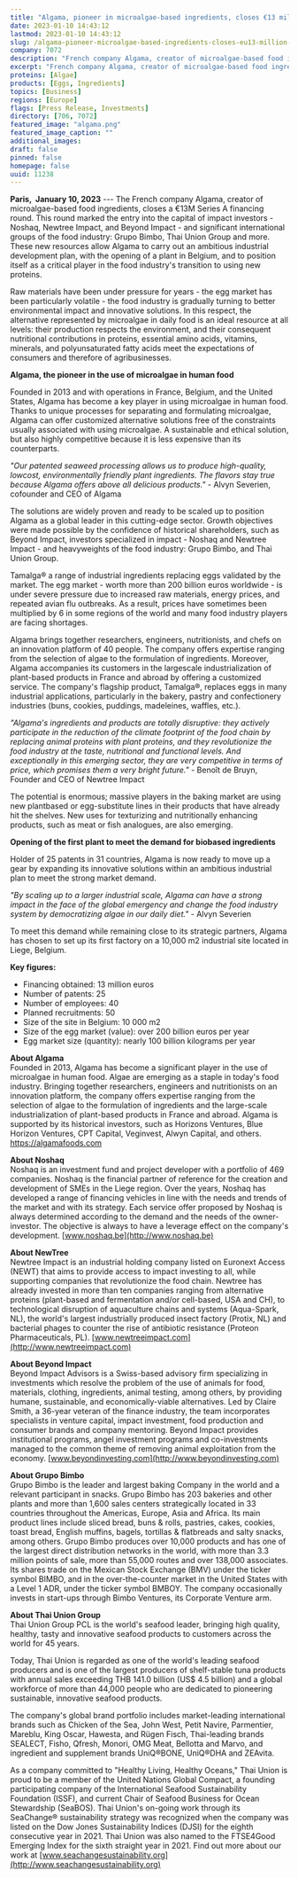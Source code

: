 ```yaml
---
title: "Algama, pioneer in microalgae-based ingredients, closes €13 million financing round to boost egg replacement"
date: 2023-01-10 14:43:12
lastmod: 2023-01-10 14:43:12
slug: /algama-pioneer-microalgae-based-ingredients-closes-eu13-million-financing-round-boost-egg
company: 7072
description: "French company Algama, creator of microalgae-based food ingredients, closes a €13M Series A financing round."
excerpt: "French company Algama, creator of microalgae-based food ingredients, closes a €13M Series A financing round."
proteins: [Algae]
products: [Eggs, Ingredients]
topics: [Business]
regions: [Europe]
flags: [Press Release, Investments]
directory: [706, 7072]
featured_image: "algama.png"
featured_image_caption: ""
additional_images:
draft: false
pinned: false
homepage: false
uuid: 11238
---
```

**Paris,  January 10, 2023** --- The French company Algama, creator of
microalgae-based food ingredients, closes a €13M Series A financing
round. This round marked the entry into the capital of impact
investors - Noshaq, Newtree Impact, and Beyond Impact - and significant
international groups of the food industry: Grupo Bimbo, Thai Union Group
and more. These new resources allow Algama to carry out an ambitious
industrial development plan, with the opening of a plant in Belgium, and
to position itself as a critical player in the food industry\'s
transition to using new proteins.

Raw materials have been under pressure for years - the egg market has
been particularly volatile - the food industry is gradually turning to
better environmental impact and innovative solutions. In this respect,
the alternative represented by microalgae in daily food is an ideal
resource at all levels: their production respects the environment, and
their consequent nutritional contributions in proteins, essential amino
acids, vitamins, minerals, and polyunsaturated fatty acids meet the
expectations of consumers and therefore of agribusinesses.

**Algama, the pioneer in the use of microalgae in human food**

Founded in 2013 and with operations in France, Belgium, and the United
States, Algama has become a key player in using microalgae in human
food. Thanks to unique processes for separating and formulating
microalgae, Algama can offer customized alternative solutions free of
the constraints usually associated with using microalgae. A sustainable
and ethical solution, but also highly competitive because it is less
expensive than its counterparts.

*\"Our patented seaweed processing allows us to produce high-quality,
lowcost, environmentally friendly plant ingredients. The flavors stay
true because Algama offers above all delicious products.\"* - Alvyn
Severien, cofounder and CEO of Algama

The solutions are widely proven and ready to be scaled up to position
Algama as a global leader in this cutting-edge sector. Growth objectives
were made possible by the confidence of historical shareholders, such as
Beyond Impact, investors specialized in impact - Noshaq and Newtree
Impact - and heavyweights of the food industry: Grupo Bimbo, and Thai
Union Group.

Tamalga® a range of industrial ingredients replacing eggs validated by
the market. The egg market - worth more than 200 billion euros
worldwide - is under severe pressure due to increased raw materials,
energy prices, and repeated avian flu outbreaks. As a result, prices
have sometimes been multiplied by 6 in some regions of the world and
many food industry players are facing shortages.

Algama brings together researchers, engineers, nutritionists, and chefs
on an innovation platform of 40 people. The company offers expertise
ranging from the selection of algae to the formulation of ingredients.
Moreover, Algama accompanies its customers in the largescale
industrialization of plant-based products in France and abroad by
offering a customized service. The company\'s flagship product,
Tamalga®, replaces eggs in many industrial applications, particularly in
the bakery, pastry and confectionery industries (buns, cookies,
puddings, madeleines, waffles, etc.).

*\"Algama\'s ingredients and products are totally disruptive: they
actively participate in the reduction of the climate footprint of the
food chain by replacing animal proteins with plant proteins, and they
revolutionize the food industry at the taste, nutritional and functional
levels. And exceptionally in this emerging sector, they are very
competitive in terms of price, which promises them a very bright
future.\"* - Benoît de Bruyn, Founder and CEO of Newtree Impact

The potential is enormous; massive players in the baking market are
using new plantbased or egg-substitute lines in their products that have
already hit the shelves. New uses for texturizing and nutritionally
enhancing products, such as meat or fish analogues, are also emerging.

**Opening of the first plant to meet the demand for biobased
ingredients**

Holder of 25 patents in 31 countries, Algama is now ready to move up a
gear by expanding its innovative solutions within an ambitious
industrial plan to meet the strong market demand.

*\"By scaling up to a larger industrial scale, Algama can have a strong
impact in the face of the global emergency and change the food industry
system by democratizing algae in our daily diet.\"* - Alvyn Severien

To meet this demand while remaining close to its strategic partners,
Algama has chosen to set up its first factory on a 10,000 m2 industrial
site located in Liege, Belgium.

**Key figures:**

-   Financing obtained: 13 million euros
-   Number of patents: 25
-   Number of employees: 40
-   Planned recruitments: 50
-   Size of the site in Belgium: 10 000 m2
-   Size of the egg market (value): over 200 billion euros per year
-   Egg market size (quantity): nearly 100 billion kilograms per year

**About Algama**\
Founded in 2013, Algama has become a significant player in the use of
microalgae in human food. Algae are emerging as a staple in today\'s
food industry. Bringing together researchers, engineers and
nutritionists on an innovation platform, the company offers expertise
ranging from the selection of algae to the formulation of ingredients
and the large-scale industrialization of plant-based products in France
and abroad. Algama is supported by its historical investors, such as
Horizons Ventures, Blue Horizon Ventures, CPT Capital, Veginvest, Alwyn
Capital, and others. <https://algamafoods.com>

**About Noshaq**\
Noshaq is an investment fund and project developer with a portfolio of
469 companies. Noshaq is the financial partner of reference for the
creation and development of SMEs in the Liege region. Over the years,
Noshaq has developed a range of financing vehicles in line with the
needs and trends of the market and with its strategy. Each service offer
proposed by Noshaq is always determined according to the demand and the
needs of the owner-investor. The objective is always to have a leverage
effect on the company\'s development.
[www.noshaq.be](http://www.noshaq.be)

**About NewTree**\
Newtree Impact is an industrial holding company listed on Euronext
Access (NEWT) that aims to provide access to impact investing to all,
while supporting companies that revolutionize the food chain. Newtree
has already invested in more than ten companies ranging from alternative
proteins (plant-based and fermentation and/or cell-based, USA and CH),
to technological disruption of aquaculture chains and systems
(Aqua-Spark, NL), the world\'s largest industrially produced insect
factory (Protix, NL) and bacterial phages to counter the rise of
antibiotic resistance (Proteon Pharmaceuticals, PL).
[www.newtreeimpact.com](http://www.newtreeimpact.com)

**About Beyond Impact**\
Beyond Impact Advisors is a Swiss-based advisory firm specializing in
investments which resolve the problem of the use of animals for food,
materials, clothing, ingredients, animal testing, among others, by
providing humane, sustainable, and economically-viable alternatives. Led
by Claire Smith, a 36-year veteran of the finance industry, the team
incorporates specialists in venture capital, impact investment, food
production and consumer brands and company mentoring. Beyond Impact
provides institutional programs, angel investment programs and
co-investments managed to the common theme of removing animal
exploitation from the economy.
[www.beyondinvesting.com](http://www.beyondinvesting.com)

**About Grupo Bimbo**\
Grupo Bimbo is the leader and largest baking Company in the world and a
relevant participant in snacks. Grupo Bimbo has 203 bakeries and other
plants and more than 1,600 sales centers strategically located in 33
countries throughout the Americas, Europe, Asia and Africa. Its main
product lines include sliced bread, buns & rolls, pastries, cakes,
cookies, toast bread, English muffins, bagels, tortillas & flatbreads
and salty snacks, among others. Grupo Bimbo produces over 10,000
products and has one of the largest direct distribution networks in the
world, with more than 3.3 million points of sale, more than 55,000
routes and over 138,000 associates. Its shares trade on the Mexican
Stock Exchange (BMV) under the ticker symbol BIMBO, and in the
over-the-counter market in the United States with a Level 1 ADR, under
the ticker symbol BMBOY. The company occasionally invests in start-ups
through Bimbo Ventures, its Corporate Venture arm.

**About Thai Union Group**\
Thai Union Group PCL is the world\'s seafood leader, bringing high
quality, healthy, tasty and innovative seafood products to customers
across the world for 45 years.

Today, Thai Union is regarded as one of the world\'s leading seafood
producers and is one of the largest producers of shelf-stable tuna
products with annual sales exceeding THB 141.0 billion (US\$ 4.5
billion) and a global workforce of more than 44,000 people who are
dedicated to pioneering sustainable, innovative seafood products.

The company's global brand portfolio includes market-leading
international brands such as Chicken of the Sea, John West, Petit
Navire, Parmentier, Mareblu, King Oscar, Hawesta, and Rügen Fisch,
Thai-leading brands SEALECT, Fisho, Qfresh, Monori, OMG Meat, Bellotta
and Marvo, and ingredient and supplement brands UniQ®BONE, UniQ®DHA and
ZEAvita.

As a company committed to "Healthy Living, Healthy Oceans," Thai Union
is proud to be a member of the United Nations Global Compact, a founding
participating company of the International Seafood Sustainability
Foundation (ISSF), and current Chair of Seafood Business for Ocean
Stewardship (SeaBOS). Thai Union\'s on-going work through its SeaChange®
sustainability strategy was recognized when the company was listed on
the Dow Jones Sustainability Indices (DJSI) for the eighth consecutive
year in 2021. Thai Union was also named to the FTSE4Good Emerging Index
for the sixth straight year in 2021. Find out more about our work at
[www.seachangesustainability.org](http://www.seachangesustainability.org)
